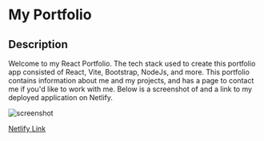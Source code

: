 # My Portfolio

## Description
Welcome to my React Portfolio. The tech stack used to create this portfolio app consisted of React, Vite, Bootstrap, NodeJs, and more. This portfolio contains information about me and my projects, and has a page to contact me if you'd like to work with me. Below is a screenshot of and a link to my deployed application on Netlify.

![screenshot](https://github.com/dmtweedy/react-portfolio/assets/135908704/f32130b3-4500-4056-a24c-c72f7acef649)

[Netlify Link](https://main--merry-lily-01012a.netlify.app/portfolio)
